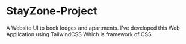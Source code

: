 # StayZone-Project
 A Website UI to book lodges and apartments.
 I've developed this Web Application using TailwindCSS Which is framework of CSS.
